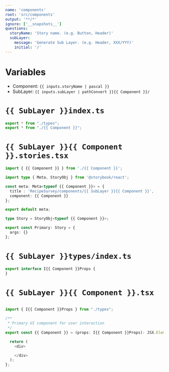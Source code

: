 ```yaml
---
name: 'components'
root: 'src/components'
output: '**/*'
ignore: ['__snapshots__']
questions:
  storyName: 'Story name. (e.g. Button, Header)'
  subLayer:
    message: 'Generate Sub Layer. (e.g. Header, XXX/YYY)'
    initial: '/'
---
```


# Variables

- Component: `{{ inputs.storyName | pascal }}`
- SubLayer: `{{ inputs.subLayer | pathConvert }}{{ Component }}/`

# `{{ SubLayer }}index.ts`

```typescript
export * from "./types";
export * from "./{{ Component }}";
```


# `{{ SubLayer }}{{ Component }}.stories.tsx`

```typescript
import { {{ Component }} } from './{{ Component }}';

import type { Meta, StoryObj } from '@storybook/react';

const meta: Meta<typeof {{ Component }}> = {
  title : 'RecipeSurvey/components/{{ SubLayer }}{{ Component }}',
  component: {{ Component }}
};

export default meta;

type Story = StoryObj<typeof {{ Component }}>;

export const Primary: Story = {
  args: {}
};

```

# `{{ SubLayer }}types/index.ts`

```typescript
export interface I{{ Component }}Props {
}
```

# `{{ SubLayer }}{{ Component }}.tsx`

```typescript

import { I{{ Component }}Props } from "./types";

/**
 * Primary UI component for user interaction
 */
export const {{ Component }} = (props: I{{ Component }}Props): JSX.Element => {

  return (
    <div>

    </div>
  );
};

```
